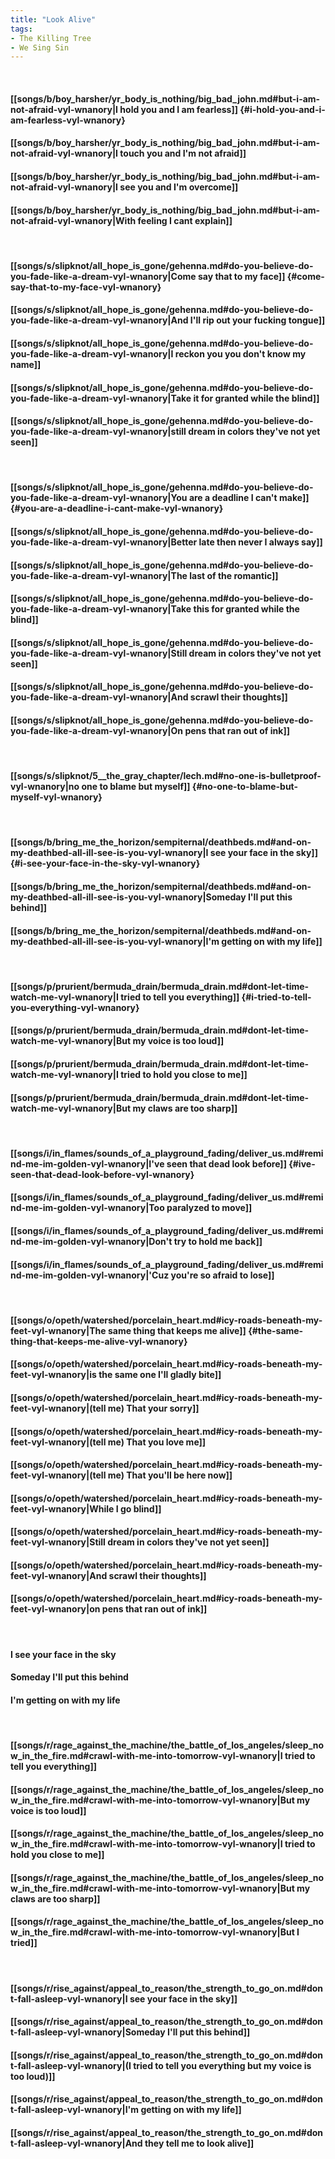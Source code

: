 ```yaml
---
title: "Look Alive"
tags:
- The Killing Tree
- We Sing Sin
---
```

&nbsp;
#### [[songs/b/boy_harsher/yr_body_is_nothing/big_bad_john.md#but-i-am-not-afraid-vyl-wnanory|I hold you and I am fearless]] {#i-hold-you-and-i-am-fearless-vyl-wnanory}
#### [[songs/b/boy_harsher/yr_body_is_nothing/big_bad_john.md#but-i-am-not-afraid-vyl-wnanory|I touch you and I'm not afraid]]
#### [[songs/b/boy_harsher/yr_body_is_nothing/big_bad_john.md#but-i-am-not-afraid-vyl-wnanory|I see you and I'm overcome]]
#### [[songs/b/boy_harsher/yr_body_is_nothing/big_bad_john.md#but-i-am-not-afraid-vyl-wnanory|With feeling I cant explain]]
&nbsp;
#### [[songs/s/slipknot/all_hope_is_gone/gehenna.md#do-you-believe-do-you-fade-like-a-dream-vyl-wnanory|Come say that to my face]] {#come-say-that-to-my-face-vyl-wnanory}
#### [[songs/s/slipknot/all_hope_is_gone/gehenna.md#do-you-believe-do-you-fade-like-a-dream-vyl-wnanory|And I'll rip out your fucking tongue]]
#### [[songs/s/slipknot/all_hope_is_gone/gehenna.md#do-you-believe-do-you-fade-like-a-dream-vyl-wnanory|I reckon you you don't know my name]]
#### [[songs/s/slipknot/all_hope_is_gone/gehenna.md#do-you-believe-do-you-fade-like-a-dream-vyl-wnanory|Take it for granted while the blind]]
#### [[songs/s/slipknot/all_hope_is_gone/gehenna.md#do-you-believe-do-you-fade-like-a-dream-vyl-wnanory|still dream in colors they've not yet seen]]
&nbsp;
#### [[songs/s/slipknot/all_hope_is_gone/gehenna.md#do-you-believe-do-you-fade-like-a-dream-vyl-wnanory|You are a deadline I can't make]] {#you-are-a-deadline-i-cant-make-vyl-wnanory}
#### [[songs/s/slipknot/all_hope_is_gone/gehenna.md#do-you-believe-do-you-fade-like-a-dream-vyl-wnanory|Better late then never I always say]]
#### [[songs/s/slipknot/all_hope_is_gone/gehenna.md#do-you-believe-do-you-fade-like-a-dream-vyl-wnanory|The last of the romantic]]
#### [[songs/s/slipknot/all_hope_is_gone/gehenna.md#do-you-believe-do-you-fade-like-a-dream-vyl-wnanory|Take this for granted while the blind]]
#### [[songs/s/slipknot/all_hope_is_gone/gehenna.md#do-you-believe-do-you-fade-like-a-dream-vyl-wnanory|Still dream in colors they've not yet seen]]
#### [[songs/s/slipknot/all_hope_is_gone/gehenna.md#do-you-believe-do-you-fade-like-a-dream-vyl-wnanory|And scrawl their thoughts]]
#### [[songs/s/slipknot/all_hope_is_gone/gehenna.md#do-you-believe-do-you-fade-like-a-dream-vyl-wnanory|On pens that ran out of ink]]
&nbsp;
#### [[songs/s/slipknot/5__the_gray_chapter/lech.md#no-one-is-bulletproof-vyl-wnanory|no one to blame but myself]] {#no-one-to-blame-but-myself-vyl-wnanory}
&nbsp;
#### [[songs/b/bring_me_the_horizon/sempiternal/deathbeds.md#and-on-my-deathbed-all-ill-see-is-you-vyl-wnanory|I see your face in the sky]] {#i-see-your-face-in-the-sky-vyl-wnanory}
#### [[songs/b/bring_me_the_horizon/sempiternal/deathbeds.md#and-on-my-deathbed-all-ill-see-is-you-vyl-wnanory|Someday I'll put this behind]]
#### [[songs/b/bring_me_the_horizon/sempiternal/deathbeds.md#and-on-my-deathbed-all-ill-see-is-you-vyl-wnanory|I'm getting on with my life]]
&nbsp;
#### [[songs/p/prurient/bermuda_drain/bermuda_drain.md#dont-let-time-watch-me-vyl-wnanory|I tried to tell you everything]] {#i-tried-to-tell-you-everything-vyl-wnanory}
#### [[songs/p/prurient/bermuda_drain/bermuda_drain.md#dont-let-time-watch-me-vyl-wnanory|But my voice is too loud]]
#### [[songs/p/prurient/bermuda_drain/bermuda_drain.md#dont-let-time-watch-me-vyl-wnanory|I tried to hold you close to me]]
#### [[songs/p/prurient/bermuda_drain/bermuda_drain.md#dont-let-time-watch-me-vyl-wnanory|But my claws are too sharp]]
&nbsp;
#### [[songs/i/in_flames/sounds_of_a_playground_fading/deliver_us.md#remind-me-im-golden-vyl-wnanory|I've seen that dead look before]] {#ive-seen-that-dead-look-before-vyl-wnanory}
#### [[songs/i/in_flames/sounds_of_a_playground_fading/deliver_us.md#remind-me-im-golden-vyl-wnanory|Too paralyzed to move]]
#### [[songs/i/in_flames/sounds_of_a_playground_fading/deliver_us.md#remind-me-im-golden-vyl-wnanory|Don't try to hold me back]]
#### [[songs/i/in_flames/sounds_of_a_playground_fading/deliver_us.md#remind-me-im-golden-vyl-wnanory|'Cuz you're so afraid to lose]]
&nbsp;
#### [[songs/o/opeth/watershed/porcelain_heart.md#icy-roads-beneath-my-feet-vyl-wnanory|The same thing that keeps me alive]] {#the-same-thing-that-keeps-me-alive-vyl-wnanory}
#### [[songs/o/opeth/watershed/porcelain_heart.md#icy-roads-beneath-my-feet-vyl-wnanory|is the same one I'll gladly bite]]
#### [[songs/o/opeth/watershed/porcelain_heart.md#icy-roads-beneath-my-feet-vyl-wnanory|(tell me) That your sorry]]
#### [[songs/o/opeth/watershed/porcelain_heart.md#icy-roads-beneath-my-feet-vyl-wnanory|(tell me) That you love me]]
#### [[songs/o/opeth/watershed/porcelain_heart.md#icy-roads-beneath-my-feet-vyl-wnanory|(tell me) That you'll be here now]]
#### [[songs/o/opeth/watershed/porcelain_heart.md#icy-roads-beneath-my-feet-vyl-wnanory|While I go blind]]
#### [[songs/o/opeth/watershed/porcelain_heart.md#icy-roads-beneath-my-feet-vyl-wnanory|Still dream in colors they've not yet seen]]
#### [[songs/o/opeth/watershed/porcelain_heart.md#icy-roads-beneath-my-feet-vyl-wnanory|And scrawl their thoughts]]
#### [[songs/o/opeth/watershed/porcelain_heart.md#icy-roads-beneath-my-feet-vyl-wnanory|on pens that ran out of ink]]
&nbsp;
#### I see your face in the sky
#### Someday I'll put this behind
#### I'm getting on with my life
&nbsp;
#### [[songs/r/rage_against_the_machine/the_battle_of_los_angeles/sleep_now_in_the_fire.md#crawl-with-me-into-tomorrow-vyl-wnanory|I tried to tell you everything]]
#### [[songs/r/rage_against_the_machine/the_battle_of_los_angeles/sleep_now_in_the_fire.md#crawl-with-me-into-tomorrow-vyl-wnanory|But my voice is too loud]]
#### [[songs/r/rage_against_the_machine/the_battle_of_los_angeles/sleep_now_in_the_fire.md#crawl-with-me-into-tomorrow-vyl-wnanory|I tried to hold you close to me]]
#### [[songs/r/rage_against_the_machine/the_battle_of_los_angeles/sleep_now_in_the_fire.md#crawl-with-me-into-tomorrow-vyl-wnanory|But my claws are too sharp]]
#### [[songs/r/rage_against_the_machine/the_battle_of_los_angeles/sleep_now_in_the_fire.md#crawl-with-me-into-tomorrow-vyl-wnanory|But I tried]]
&nbsp;
#### [[songs/r/rise_against/appeal_to_reason/the_strength_to_go_on.md#dont-fall-asleep-vyl-wnanory|I see your face in the sky]]
#### [[songs/r/rise_against/appeal_to_reason/the_strength_to_go_on.md#dont-fall-asleep-vyl-wnanory|Someday I'll put this behind]]
#### [[songs/r/rise_against/appeal_to_reason/the_strength_to_go_on.md#dont-fall-asleep-vyl-wnanory|(I tried to tell you everything but my voice is too loud)]]
#### [[songs/r/rise_against/appeal_to_reason/the_strength_to_go_on.md#dont-fall-asleep-vyl-wnanory|I'm getting on with my life]]
#### [[songs/r/rise_against/appeal_to_reason/the_strength_to_go_on.md#dont-fall-asleep-vyl-wnanory|And they tell me to look alive]]
